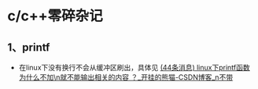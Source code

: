 # c/c++零碎杂记

## 1、printf

- 在linux下没有换行不会从缓冲区刷出，具体见  [(44条消息) linux下printf函数为什么不加\n就不能输出相关的内容 ？_开挂的熊猫-CSDN博客_n不带](https://blog.csdn.net/qq_26093511/article/details/53255970)

